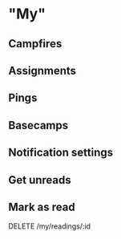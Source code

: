 "My"
====

Campfires
---------


Assignments
-----------


Pings
-----


Basecamps
---------


Notification settings
---------------------


Get unreads
-----------


Mark as read
------------
DELETE /my/readings/:id
